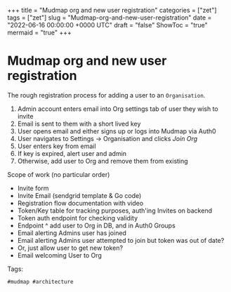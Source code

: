 +++
title = "Mudmap org and new user registration"
categories = ["zet"]
tags = ["zet"]
slug = "Mudmap-org-and-new-user-registration"
date = "2022-06-16 00:00:00 +0000 UTC"
draft = "false"
ShowToc = "true"
mermaid = "true"
+++

# Mudmap org and new user registration

The rough registration process for adding a user to an `Organisation`.

1. Admin account enters email into Org settings tab of user they wish to invite
2. Email is sent to them with a short lived key
3. User opens email and either signs up or logs into Mudmap via Auth0
4. User navigates to Settings -> Organisation and clicks *Join Org*
5. User enters key from email
6. If key is expired, alert user and admin
7. Otherwise, add user to Org and remove them from existing

Scope of work (no particular order)

- Invite form
- Invite Email (sendgrid template & Go code)
- Registration flow documentation with video
- Token/Key table for tracking purposes, auth'ing Invites on backend 
- Token auth endpoint for checking validity
- Endpoint ^ add user to Org in DB, and in Auth0 Groups
- Email alerting Admins user has joined
- Email alerting Admins user attempted to join but token was out of date?
- Or, just allow user to get new token?
- Email welcoming User to Org

Tags:

    #mudmap #architecture

